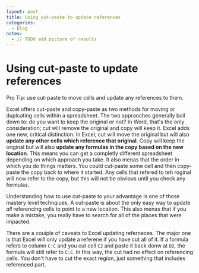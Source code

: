```yaml
---
layout: post
title: Using cut-paste to update references
categories:
  - blog
notes:
  - // TODO add picture of results
---
```


# Using cut-paste to update references

Pro Tip: use cut-paste to move cells and update any references to them.

Excel offers cut-paste and copy-paste as two methods for moving or duplcating cells within a spreadsheet. The two appraoches generally boil down to: do you want to keep the original or not? In Word, that's the only consideration; cut will remove the original and copy will keep it. Excel adds one new, critical distinction. In Excel, cut will move the original but will also **update any other cells which reference that original**. Copy will keep the original but will also **update any formulas in the copy based on the new location**. This means you can get a completly different spreadsheet depending on which approach you take. It also menas that the order in which you do things matters. You could cut-paste some cell and then copy-paste the copy back to where it started. Any cells that refered to teh roginal will now refer to the copy, but this will not be obvious until you check any formulas.

Understanding how to use cut-paste to your advantage is one of those mastery level technqiues. A cut-paste is about the only easy way to update _all_ referencing cells to point to a new location. This also menas that if you make a mistake, you really have to search for all of the places that were impacted.

There are a couiple of caveats to Excel updating referneces. The major one is that Excel will only update a referene if you have cut all of it. If a formula refers to column `C:C` and you cut cell `C2` and paste it back donw at `D2`, the formula will still refer to `C:C`. In this way, the cut had no effect on referencing cells. You don't have to cut the exact region, just something that includes referenced part.
